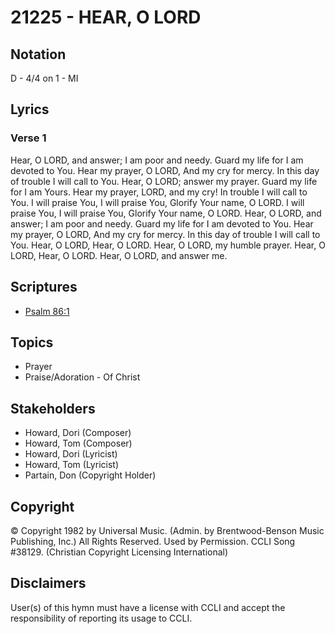 # 21225 - HEAR, O LORD

## Notation

D - 4/4 on 1 - MI

## Lyrics

### Verse 1

Hear, O LORD, and answer; I am poor and needy. Guard my life for I am devoted to You. Hear my prayer, O LORD, And my cry for mercy. In this day of trouble I will call to You. Hear, O LORD; answer my prayer. Guard my life for I am Yours. Hear my prayer, LORD, and my cry! In trouble I will call to You. I will praise You, I will praise You, Glorify Your name, O LORD. I will praise You, I will praise You, Glorify Your name, O LORD. Hear, O LORD, and answer; I am poor and needy. Guard my life for I am devoted to You. Hear my prayer, O LORD, And my cry for mercy. In this day of trouble I will call to You. Hear, O LORD, Hear, O LORD. Hear, O LORD, my humble prayer. Hear, O LORD, Hear, O LORD. Hear, O LORD, and answer me.


## Scriptures

- [Psalm 86:1](https://www.biblegateway.com/passage/?search=Psalm%2086%3A1)

## Topics

- Prayer
- Praise/Adoration - Of Christ

## Stakeholders

- Howard, Dori (Composer)
- Howard, Tom (Composer)
- Howard, Dori (Lyricist)
- Howard, Tom (Lyricist)
- Partain, Don (Copyright Holder)

## Copyright

© Copyright 1982 by Universal Music. (Admin. by Brentwood-Benson Music Publishing, Inc.) All Rights Reserved. Used by Permission. CCLI Song #38129.
(Christian Copyright Licensing International)

## Disclaimers

User(s) of this hymn must have a license with CCLI and accept the responsibility of reporting its usage to CCLI.

